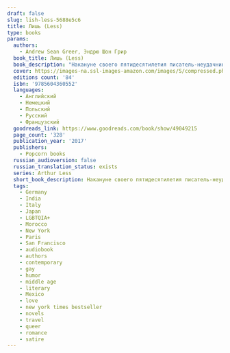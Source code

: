 ```yaml
---
draft: false
slug: lish-less-5688e5c6
title: Лишь (Less)
type: books
params:
  authors:
    - Andrew Sean Greer, Эндрю Шон Грир
  book_title: Лишь (Less)
  book_description: "Накануне своего пятидесятилетия писатель-неудачник Артур Лишь получает приглашение на свадьбу бывшего, которого до сих пор не разлюбил.\nПойти на церемонию слишком неловко, но отсиживаться дома — значит признать поражение. А потому, отыскав запылившиеся приглашения на все самые сомнительные литературные мероприятия, он отправляется в кругосветное путешествие...\nPROBLEM: You are a failed novelist about to turn fifty. A wedding invitation arrives in the mail: your boyfriend of the past nine years now engaged to someone else. You can’t say yes--it would all be too awkward--and you can’t say no--it would look like defeat. On your desk are a series of half-baked literary invitations you’ve received from around the world.QUESTION: How do you arrange to skip town?ANSWER: You accept them all.If you are Arthur Less.Thus begins an around-the-world-in-eighty-days fantasia that will take Arthur Less to Mexico, Italy, Germany, Morocco, India and Japan and put thousands of miles between him and the problems he refuses to face. What could possibly go wrong?Well: Arthur will almost fall in love in Paris, almost fall to his death in Berlin, barely escape to a Moroccan ski chalet from a Sahara sandstorm, accidentally book himself as the (only) writer-in-residence at a Christian Retreat Center in Southern India, and arrive in Japan too late for the cherry blossoms. In between: science fiction fans, crazed academics, emergency rooms, starlets, doctors, exes and, on a desert island in the Arabian Sea, the last person on Earth he wants to see. Somewhere in there: he will turn fifty. The second phase of life, as he thinks of it, falling behind him like the second phase of a rocket. There will be his first love. And there will be his last.A love story, a satire of the American abroad, a rumination on time and the human heart, by an authorThe New York Timeshas hailed as “inspired, lyrical”, “elegiac”, “ingenious”, as well as “too sappy by half”, Lessshows a writer at the peak of his talents raising the curtain on our shared human comedy."
  cover: https://images-na.ssl-images-amazon.com/images/S/compressed.photo.goodreads.com/books/1524491811i/39927096.jpg
  editions count: '84'
  isbn: '9785604360552'
  languages:
    - Английский
    - Немецкий
    - Польский
    - Русский
    - Французский
  goodreads_link: https://www.goodreads.com/book/show/49049215
  page_count: '328'
  publication_year: '2017'
  publishers:
    - Popcorn books
  russian_audioversion: false
  russian_translation_status: exists
  series: Arthur Less
  short_book_description: Накануне своего пятидесятилетия писатель-неудачник Артур Лишь получает приглашение на свадьбу бывшего, которого до сих пор не разлюбил...
  tags:
    - Germany
    - India
    - Italy
    - Japan
    - LGBTQIA+
    - Morocco
    - New York
    - Paris
    - San Francisco
    - audiobook
    - authors
    - contemporary
    - gay
    - humor
    - middle age
    - literary
    - Mexico
    - love
    - new york times bestseller
    - novels
    - travel
    - queer
    - romance
    - satire
---
```


